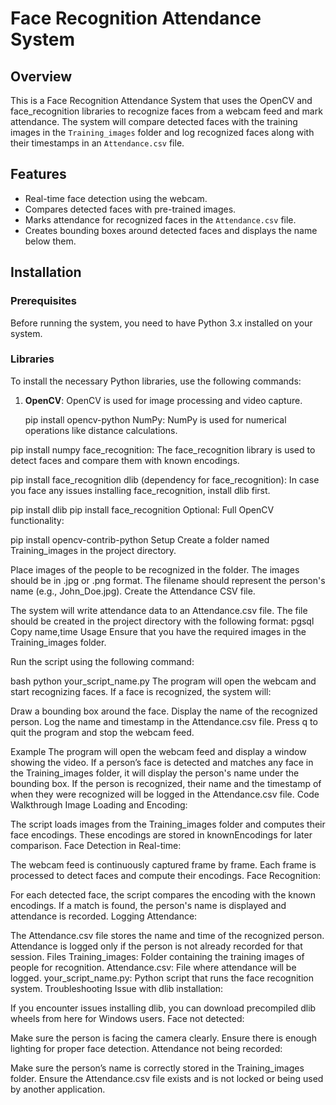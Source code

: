 # Face Recognition Attendance System
## Overview

This is a Face Recognition Attendance System that uses the OpenCV and face_recognition libraries to recognize faces from a webcam feed and mark attendance. The system will compare detected faces with the training images in the `Training_images` folder and log recognized faces along with their timestamps in an `Attendance.csv` file.

## Features

- Real-time face detection using the webcam.
- Compares detected faces with pre-trained images.
- Marks attendance for recognized faces in the `Attendance.csv` file.
- Creates bounding boxes around detected faces and displays the name below them.

## Installation

### Prerequisites

Before running the system, you need to have Python 3.x installed on your system.

### Libraries

To install the necessary Python libraries, use the following commands:

1. **OpenCV**:
   OpenCV is used for image processing and video capture.

  
   pip install opencv-python
NumPy: NumPy is used for numerical operations like distance calculations.


pip install numpy
face_recognition: The face_recognition library is used to detect faces and compare them with known encodings.

pip install face_recognition
dlib (dependency for face_recognition): In case you face any issues installing face_recognition, install dlib first.

pip install dlib
pip install face_recognition
Optional: Full OpenCV functionality:

pip install opencv-contrib-python
Setup
Create a folder named Training_images in the project directory.

Place images of the people to be recognized in the folder.
The images should be in .jpg or .png format.
The filename should represent the person's name (e.g., John_Doe.jpg).
Create the Attendance CSV file.

The system will write attendance data to an Attendance.csv file.
The file should be created in the project directory with the following format:
pgsql
Copy
name,time
Usage
Ensure that you have the required images in the Training_images folder.

Run the script using the following command:

bash
python your_script_name.py
The program will open the webcam and start recognizing faces. If a face is recognized, the system will:

Draw a bounding box around the face.
Display the name of the recognized person.
Log the name and timestamp in the Attendance.csv file.
Press q to quit the program and stop the webcam feed.

Example
The program will open the webcam feed and display a window showing the video.
If a person’s face is detected and matches any face in the Training_images folder, it will display the person's name under the bounding box.
If the person is recognized, their name and the timestamp of when they were recognized will be logged in the Attendance.csv file.
Code Walkthrough
Image Loading and Encoding:

The script loads images from the Training_images folder and computes their face encodings.
These encodings are stored in knownEncodings for later comparison.
Face Detection in Real-time:

The webcam feed is continuously captured frame by frame.
Each frame is processed to detect faces and compute their encodings.
Face Recognition:

For each detected face, the script compares the encoding with the known encodings.
If a match is found, the person's name is displayed and attendance is recorded.
Logging Attendance:

The Attendance.csv file stores the name and time of the recognized person.
Attendance is logged only if the person is not already recorded for that session.
Files
Training_images: Folder containing the training images of people for recognition.
Attendance.csv: File where attendance will be logged.
your_script_name.py: Python script that runs the face recognition system.
Troubleshooting
Issue with dlib installation:

If you encounter issues installing dlib, you can download precompiled dlib wheels from here for Windows users.
Face not detected:

Make sure the person is facing the camera clearly.
Ensure there is enough lighting for proper face detection.
Attendance not being recorded:

Make sure the person’s name is correctly stored in the Training_images folder.
Ensure the Attendance.csv file exists and is not locked or being used by another application.
